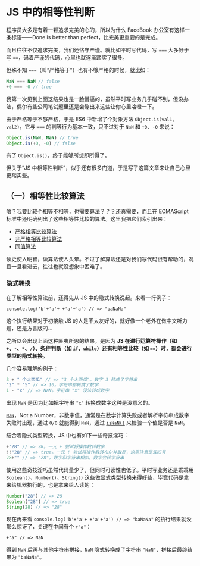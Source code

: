 # JS 中的相等性判断

程序员大多是有着一颗追求完美的心的，所以为什么 FaceBook 办公室有这样一条标语——Done is better than perfect，比完美更重要的是完成。

而且往往不仅追求完美，我们还恪守严谨。就比如平时写代码，写 `===` 大多好于写 `==`，码着严谨的代码，心里也就逐渐踏实了很多。

但殊不知 `===`（叫“严格等于”）也有不够严格的时候，就比如：

``` js
NaN === NaN // false
+0 === -0 // true
```

我第一次见到上面这结果也是一脸懵逼的，虽然平时写业务几乎碰不到，但没办法，偶尔有些公司笔试题里还是会蹦出来这些让你心里咯噔一下。

由于严格等于不够严格，于是 ES6 中新增了个对象方法 `Object.is(val1, val2)`，它与 `===` 的判等行为基本一致，只不过对于 `NaN` 和 `+0`、`-0` 来说：

``` js
Object.is(NaN, NaN) // true
Object.is(+0, -0) // false
```

有了 `Object.is()`，终于能够所想即所得了。

但关于“JS 中相等性判断”，似乎还有很多门道，于是写了这篇文章来让自己心里更踏实些。

## （一）相等性比较算法

啥？我要比较个相等不相等，也需要算法？？？还真需要，而且在 ECMAScript 标准中还明确列出了这些相等性比较的算法。这里我把它们索引出来：

* [严格相等比较算法](https://262.ecma-international.org/5.1/#sec-11.9.6)
* [非严格相等比较算法](https://262.ecma-international.org/5.1/#sec-11.9.3)
* [同值算法](https://262.ecma-international.org/5.1/#sec-9.12)

读史使人明智，读算法使人头晕。不过了解算法还是对我们写代码很有帮助的，况且一旦看进去，往往也就没想象中困难了。

### 隐式转换

在了解相等性算法前，还得先从 JS 中的隐式转换说起。来看一行例子：

`console.log('b'+'a'+ +'a'+'a') // => "baNaNa"`

这个执行结果对于初接触 JS 的人是不太友好的，就好像一个老外在做中文听力题，还是方言版的...

之所以会出现上面这种匪夷所思的结果，是因为 **JS 在进行运算符操作（如 `+`、`-`、`*`、`/`）、条件判断（如 `if`、`while`）还有相等性比较（如 `==`）时，都会进行类型的隐式转换。**

几个容易理解的例子：

``` js
3 + " 个大西瓜" // => "3 个大西瓜"。数字 3 转成了字符串
"2" * "5" // => 10。字符串都转成了数字
1 - "x" // => NaN。字符串 "x" 没法转成数字
```

出现 `NaN` 是因为比如把字符串 `"x"` 转换成数字这种是没意义的。

[`NaN`](https://developer.mozilla.org/en-US/docs/Glossary/NaN)，Not a Number，非数字值，通常是在数学计算失败或者解析字符串成数字失败时出现，通过 `0/0` 就能得到 `NaN`，通过 [`isNaN()`](https://developer.mozilla.org/en-US/docs/Web/JavaScript/Reference/Global_Objects/isNaN) 来检验一个值是否是 `NaN`。

结合着隐式类型转换，JS 中也有如下一些奇技淫巧：

``` js
+"28" // => 28。一元 + 尝试将操作数转数字
!!"28" // => true。一元 ! 尝试将操作数转布尔并取反，这里注意是双叹号
28+"" // => "28"。数字和字符串相加，数字会转字符串
```

使用这些奇技淫巧虽然代码量少了，但同时可读性也低了。平时写业务还是乖乖用 `Boolean()`、`Number()`、`String()` 这些做显式类型转换来得好些，毕竟代码是拿来给机器执行的，也是拿来给人读的：

``` js
Number("28") // => 28
Boolean("28") // => true
String(28) // => "28"
```

现在再来看 `console.log('b'+'a'+ +'a'+'a') // => "baNaNa"` 的执行结果就没那么惊讶了，关键在中间有个 `+"a"`：

`+"a" // => NaN`

得到 `NaN` 后再与其他字符串拼接，`NaN` 隐式转换成了字符串 `"NaN"`，拼接后最终结果为 `"baNaNa"`。